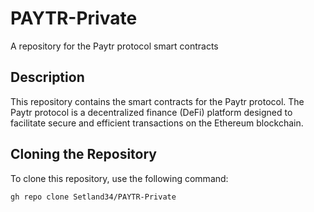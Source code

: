 # PAYTR-Private
A repository for the Paytr protocol smart contracts

## Description
This repository contains the smart contracts for the Paytr protocol. The Paytr protocol is a decentralized finance (DeFi) platform designed to facilitate secure and efficient transactions on the Ethereum blockchain.

## Cloning the Repository
To clone this repository, use the following command:
```
gh repo clone Setland34/PAYTR-Private
```

